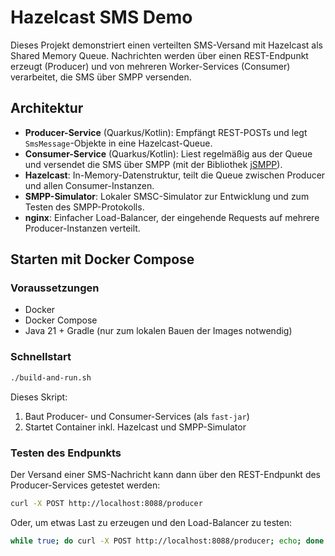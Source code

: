 # Hazelcast SMS Demo

Dieses Projekt demonstriert einen verteilten SMS-Versand mit Hazelcast als Shared Memory Queue. Nachrichten werden über einen REST-Endpunkt erzeugt (Producer) und von mehreren Worker-Services (Consumer) verarbeitet, die SMS über SMPP versenden.

## Architektur

- **Producer-Service** (Quarkus/Kotlin): Empfängt REST-POSTs und legt `SmsMessage`-Objekte in eine Hazelcast-Queue.
- **Consumer-Service** (Quarkus/Kotlin): Liest regelmäßig aus der Queue und versendet die SMS über SMPP (mit der Bibliothek [jSMPP](https://jsmpp.org/)).
- **Hazelcast**: In-Memory-Datenstruktur, teilt die Queue zwischen Producer und allen Consumer-Instanzen.
- **SMPP-Simulator**: Lokaler SMSC-Simulator zur Entwicklung und zum Testen des SMPP-Protokolls.
- **nginx**: Einfacher Load-Balancer, der eingehende Requests auf mehrere Producer-Instanzen verteilt.
## Starten mit Docker Compose

### Voraussetzungen

- Docker
- Docker Compose
- Java 21 + Gradle (nur zum lokalen Bauen der Images notwendig)

### Schnellstart

```bash
./build-and-run.sh
```

Dieses Skript:
1. Baut Producer- und Consumer-Services (als `fast-jar`)
2. Startet Container inkl. Hazelcast und SMPP-Simulator

### Testen des Endpunkts

Der Versand einer SMS-Nachricht kann dann über den REST-Endpunkt des Producer-Services getestet werden:

```bash
curl -X POST http://localhost:8088/producer
```

Oder, um etwas Last zu erzeugen und den Load-Balancer zu testen:

```bash
while true; do curl -X POST http://localhost:8088/producer; echo; done
```
